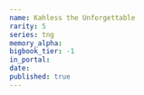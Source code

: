 ```yaml
---
name: Kahless the Unforgettable
rarity: 5
series: tng
memory_alpha:
bigbook_tier: -1
in_portal:
date:
published: true
---
```



